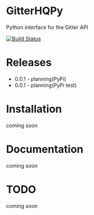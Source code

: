 # GitterHQPy

Python interface for the Gitter API

[![Build Status](https://travis-ci.org/MichaelYusko/GitterHQPy.svg?branch=master)](https://travis-ci.org/MichaelYusko/GitterHQPY)


Releases
=================================
* 0.0.1 - planning(PyPi)
* 0.0.1 - planning(PyPi test)


Installation
=================================
coming soon



Documentation
=================================
coming soon


TODO
=================================
coming soon